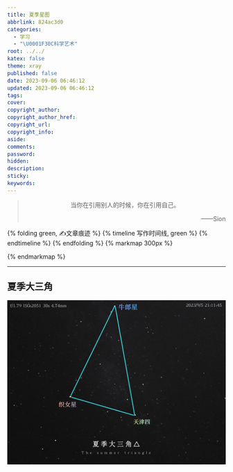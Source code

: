```yaml
---
title: 夏季星图
abbrlink: 824ac3d0
categories:
  - 学习
  - "\U0001F30C科学艺术"
root: ../../
katex: false
theme: xray
published: false
date: 2023-09-06 06:46:12
updated: 2023-09-06 06:46:12
tags:
cover:
copyright_author:
copyright_author_href:
copyright_url:
copyright_info:
aside:
comments:
password:
hidden:
description:
sticky:
keywords:
---
```


> <center>当你在引用别人的时候，你在引用自己。</center>
> <p align="right">——Sion</p>

{% folding green, ✍文章痕迹 %}
{% timeline 写作时间线, green %}
{% endtimeline %}
{% endfolding %}
{% markmap 300px %}
<!-- @import "[TOC]" {cmd="toc" depthFrom=1 depthTo=6 orderedList=false} -->
<!-- code_chunk_output -->



<!-- /code_chunk_output -->
{% endmarkmap %}

-----

## 夏季大三角
![](../../../images/20230709/IMG_20230906_063351.jpg)